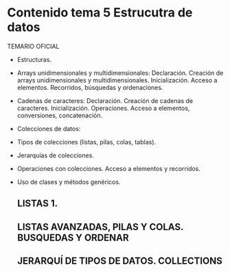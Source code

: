 # Contenido tema 5 Estrucutra de datos

TEMARIO OFICIAL

* Estructuras.
* Arrays unidimensionales y multidimensionales: Declaración. Creación de arrays unidimensionales y multidimensionales. Inicialización. Acceso a elementos. Recorridos, búsquedas y ordenaciones.
* Cadenas de caracteres: Declaración. Creación de cadenas de caracteres. Inicialización. Operaciones. Acceso a elementos, conversiones, concatenación.

* Colecciones de datos:

* Tipos de colecciones (listas, pilas, colas, tablas).
* Jerarquías de colecciones.
* Operaciones con colecciones. Acceso a elementos y recorridos.
* Uso de clases y métodos genéricos.

  ## LISTAS 1. 
  ## LISTAS AVANZADAS, PILAS Y COLAS. BUSQUEDAS Y ORDENAR
  ## 
  ## JERARQUÍ DE TIPOS DE DATOS. COLLECTIONS
  
  
